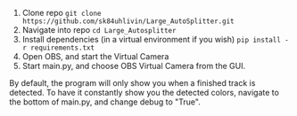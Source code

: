 1. Clone repo ```git clone https://github.com/sk84uhlivin/Large_AutoSplitter.git```
2. Navigate into repo ```cd Large_Autosplitter```
3. Install dependencies (in a virtual environment if you wish) ```pip install -r requirements.txt```
4. Open OBS, and start the Virtual Camera
5. Start main.py, and choose OBS Virtual Camera from the GUI.

By default, the program will only show you when a finished track is detected. To have it
constantly show you the detected colors, navigate to the bottom of main.py, and change debug to "True".